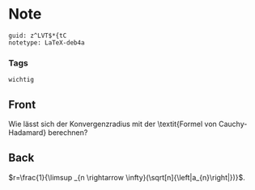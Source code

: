 # Note
```
guid: z^LVT$*{tC
notetype: LaTeX-deb4a
```

### Tags
```
wichtig
```

## Front
Wie lässt sich der Konvergenzradius mit der  \textit{Formel von Cauchy-Hadamard} berechnen?

## Back
$r=\frac{1}{\limsup _{n \rightarrow \infty}(\sqrt[n]{\left|a_{n}\right|})}$.

